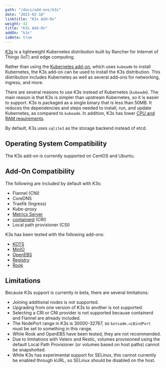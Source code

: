 ```yaml
---
path: "/docs/add-ons/k3s"
date: "2021-02-18"
linktitle: "K3s Add-On"
weight: 42
title: "K3s Add-On"
addOn: "k3s"
isBeta: true
---
```


[K3s](https://k3s.io/) is a lightweight Kubernetes distribution built by Rancher for Internet of Things (IoT) and edge computing.

Rather than using the [Kubernetes add-on](/docs/add-ons/kubernetes), which uses `kubeadm` to install Kubernetes, the K3s add-on can be used to install the K3s distribution. This distribution includes Kubernetes as well as several add-ons for networking, ingress, and more.

There are several reasons to use K3s instead of Kubernetes (`kubeadm`). The main reason is that K3s is simpler than upstream Kubernetes, so it is easier to support. K3s is packaged as a single binary that is less than 50MB. It reduces the dependencies and steps needed to install, run, and update Kubernetes, as compared to `kubeadm`. In addition, K3s has lower [CPU and RAM requirements](https://rancher.com/docs/k3s/latest/en/installation/installation-requirements/#hardware).

By default, K3s uses `sqlite3` as the storage backend instead of etcd.

## Operating System Compatibility
The K3s add-on is currently supported on CentOS and Ubuntu.

## Add-On Compatibility
The following are included by default with K3s:
* Flannel (CNI)
* CoreDNS
* Traefik (Ingress)
* Kube-proxy
* [Metrics Server](/docs/add-ons/metrics-server)
* [containerd](/docs/add-ons/containerd) (CRI)
* Local path provisioner (CSI)

K3s has been tested with the following add-ons:
* [KOTS](/docs/add-ons/kotsadm)
* [MinIO](/docs/add-ons/minio)
* [OpenEBS](/docs/add-ons/openebs)
* [Registry](/docs/add-ons/registry)
* [Rook](/docs/add-ons/rook)

## Limitations
Because K3s support is currently in beta, there are several limitations:
* Joining additional nodes is not supported.
* Upgrading from one version of K3s to another is not supported.
* Selecting a CRI or CNI provider is not supported because containerd and Flannel are already included.
* The NodePort range in K3s is 30000-32767, so `kotsadm.uiBindPort` must be set to something in this range.
* While Rook and OpenEBS have been tested, they are not recommended.
* Due to limitations with Velero and Restic, volumes provisioned using the default Local Path Provisioner (or volumes based on host paths) cannot be snapshotted.
* While K3s has experimental support for SELinux, this cannot currently be enabled through kURL, so SELinux should be disabled on the host.
